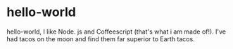 # hello-world
hello-world, I like Node. js and Coffeescript (that's what i am made of!).
I've had tacos on the moon and find them far superior to Earth tacos.
